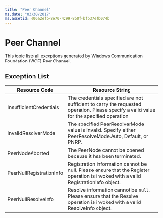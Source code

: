 ```yaml
---
title: "Peer Channel"
ms.date: "03/30/2017"
ms.assetid: e06a2efb-8e70-4299-8b0f-bfb37efb074b
---
```

# Peer Channel
This topic lists all exceptions generated by Windows Communication Foundation (WCF) Peer Channel.  

## Exception List  


|      Resource Code       |                                                             Resource String                                                             |
|--------------------------|-----------------------------------------------------------------------------------------------------------------------------------------|
| InsufficientCredentials  | The credentials specified are not sufficient to carry the requested operation. Please specify a valid value for the specified operation |
|   InvalidResolverMode    |                 The specified PeerResolverMode value is invalid. Specify either PeerResolveMode.Auto, Default, or PNRP.                 |
|     PeerNodeAborted      |                                      The PeerNode cannot be opened because it has been terminated.                                      |
| PeerNullRegistrationInfo |   Registration information cannot be null. Please ensure that the Register operation is invoked with a valid RegistrationInfo object.   |
|   PeerNullResolveInfo    |       Resolve information cannot be `null`. Please ensure that the Resolve operation is invoked with a valid ResolveInfo object.        |

